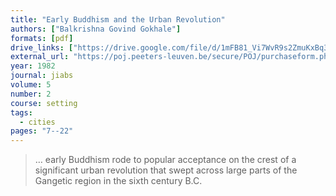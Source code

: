 ```yaml
---
title: "Early Buddhism and the Urban Revolution"
authors: ["Balkrishna Govind Gokhale"]
formats: [pdf]
drive_links: ["https://drive.google.com/file/d/1mFB81_Vi7WvR9s2ZmuKxBq3-JwoAfqQ2/view?usp=drivesdk"]
external_url: "https://poj.peeters-leuven.be/secure/POJ/purchaseform.php?id=3286305&sid="
year: 1982
journal: jiabs
volume: 5
number: 2
course: setting
tags:
  - cities
pages: "7--22"
---
```


> … early Buddhism rode to popular acceptance on the crest of a significant urban revolution that swept across large parts of the Gangetic region in the sixth century B.C. 
